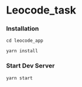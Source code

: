 # Leocode_task

### Installation
```
cd leocode_app
```

```
yarn install
```

### Start Dev Server

```
yarn start
```
